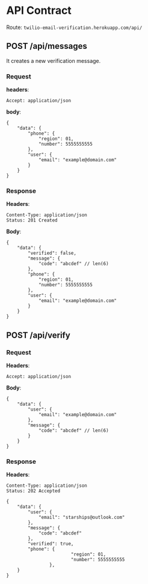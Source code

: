 # API Contract
Route: `twilio-email-verification.herokuapp.com/api/`

## POST /api/messages
It creates a new verification message.

### Request
**headers**:
```
Accept: application/json
```
**body**:
```
{
	"data": {
		"phone": {
			"region": 01,
			"number": 5555555555
		},
		"user": {
			"email": "example@domain.com"
		}
	}
}
```

### Response
**Headers**:
```
Content-Type: application/json
Status: 201 Created
```
**Body**:
```
{
	"data": {
		"verified": false,
		"message": {
			"code": "abcdef" // len(6)
		},
		"phone": {
			"region": 01,
			"number": 5555555555
		},
		"user": {
			"email": "example@domain.com"
		}
	}
}
```

## POST /api/verify

### Request
**Headers**:
```
Accept: application/json
```

**Body**:
```
{
	"data": {
		"user": {
			"email": "example@domain.com"
		},
		"message": {
			"code": "abcdef" // len(6)
		}
	}
}
```

### Response
**Headers**:
```
Content-Type: application/json
Status: 202 Accepted
```

```
{
	"data": {
		"user": {
			"email": "starships@outlook.com"
		},
		"message": {
			"code": "abcdef"
		},
		"verified": true,
		"phone": {
                        "region": 01,
                        "number": 5555555555
                },
	}
}
```

